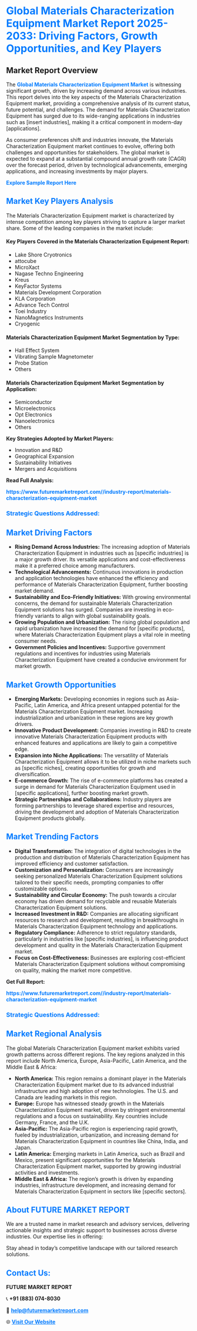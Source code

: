 <h1 style="color: #007BFF;">Global Materials Characterization Equipment Market Report 2025-2033: Driving Factors, Growth Opportunities, and Key Players</h1>

<section id="overview">
<h2>Market Report Overview</h2>
<p>The <a href="https://www.futuremarketreport.com//industry-report/materials-characterization-equipment-market" style="color: #007BFF; text-decoration: none;"><strong>Global Materials Characterization Equipment Market</strong></a> is witnessing significant growth, driven by increasing demand across various industries. This report delves into the key aspects of the Materials Characterization Equipment market, providing a comprehensive analysis of its current status, future potential, and challenges. The demand for Materials Characterization Equipment has surged due to its wide-ranging applications in industries such as [insert industries], making it a critical component in modern-day [applications].</p>
<p>As consumer preferences shift and industries innovate, the Materials Characterization Equipment market continues to evolve, offering both challenges and opportunities for stakeholders. The global market is expected to expand at a substantial compound annual growth rate (CAGR) over the forecast period, driven by technological advancements, emerging applications, and increasing investments by major players.</p>
</section>

<section id="overview">
<p><a href="https://www.futuremarketreport.com//request-sample/reportId=50296" style="color: #007BFF; text-decoration: none;"><strong>Explore Sample Report Here</strong></a></p>
</section>

<section id="key-players">
<h2 style="color: #007BFF;">Market Key Players Analysis</h2>
<p>The Materials Characterization Equipment market is characterized by intense competition among key players striving to capture a larger market share. Some of the leading companies in the market include:</p>
<h4>Key Players Covered in the Materials Characterization Equipment Report:</h4>
<ul><li>Lake Shore Cryotronics</li><li>attocube</li><li>MicroXact</li><li>Nagase Techno Engineering</li><li>Kreus</li><li>KeyFactor Systems</li><li>Materials Development Corporation</li><li>KLA Corporation</li><li>Advance Tech Control</li><li>Toei Industry</li><li>NanoMagnetics Instruments</li><li>Cryogenic</li></ul>
<h4>Materials Characterization Equipment Market Segmentation by Type:</h4>
<ul><li>Hall Effect System</li><li>Vibrating Sample Magnetometer</li><li>Probe Station</li><li>Others</li></ul>

<h4>Materials Characterization Equipment Market Segmentation by Application:</h4>
<ul><li>Semiconductor</li><li>Microelectronics</li><li>Opt Electronics</li><li>Nanoelectronics</li><li>Others</li></ul>
<p><strong>Key Strategies Adopted by Market Players:</strong></p>
<ul>
<li>Innovation and R&D</li>
<li>Geographical Expansion</li>
<li>Sustainability Initiatives</li>
<li>Mergers and Acquisitions</li>
</ul>
</section>

<section>
<p><strong>Read Full Analysis: </strong></p><a href="https://www.futuremarketreport.com//industry-report/materials-characterization-equipment-market" style="color: #007BFF; text-decoration: none;"><strong>https://www.futuremarketreport.com//industry-report/materials-characterization-equipment-market</strong></a>
<h3 style="color: #007BFF;">Strategic Questions Addressed:</h3>
</section>

<section id="driving-factors">
<h2 style="color: #007BFF;">Market Driving Factors</h2>
<ul>
<li><strong>Rising Demand Across Industries:</strong> The increasing adoption of Materials Characterization Equipment in industries such as [specific industries] is a major growth driver. Its versatile applications and cost-effectiveness make it a preferred choice among manufacturers.</li>
<li><strong>Technological Advancements:</strong> Continuous innovations in production and application technologies have enhanced the efficiency and performance of Materials Characterization Equipment, further boosting market demand.</li>
<li><strong>Sustainability and Eco-Friendly Initiatives:</strong> With growing environmental concerns, the demand for sustainable Materials Characterization Equipment solutions has surged. Companies are investing in eco-friendly variants to align with global sustainability goals.</li>
<li><strong>Growing Population and Urbanization:</strong> The rising global population and rapid urbanization have increased the demand for [specific products], where Materials Characterization Equipment plays a vital role in meeting consumer needs.</li>
<li><strong>Government Policies and Incentives:</strong> Supportive government regulations and incentives for industries using Materials Characterization Equipment have created a conducive environment for market growth.</li>
</ul>
</section>

<section id="growth-opportunities">
<h2 style="color: #007BFF;">Market Growth Opportunities</h2>
<ul>
<li><strong>Emerging Markets:</strong> Developing economies in regions such as Asia-Pacific, Latin America, and Africa present untapped potential for the Materials Characterization Equipment market. Increasing industrialization and urbanization in these regions are key growth drivers.</li>
<li><strong>Innovative Product Development:</strong> Companies investing in R&D to create innovative Materials Characterization Equipment products with enhanced features and applications are likely to gain a competitive edge.</li>
<li><strong>Expansion into Niche Applications:</strong> The versatility of Materials Characterization Equipment allows it to be utilized in niche markets such as [specific niches], creating opportunities for growth and diversification.</li>
<li><strong>E-commerce Growth:</strong> The rise of e-commerce platforms has created a surge in demand for Materials Characterization Equipment used in [specific applications], further boosting market growth.</li>
<li><strong>Strategic Partnerships and Collaborations:</strong> Industry players are forming partnerships to leverage shared expertise and resources, driving the development and adoption of Materials Characterization Equipment products globally.</li>
</ul>
</section>

<section id="trending-factors">
<h2 style="color: #007BFF;">Market Trending Factors</h2>
<ul>
<li><strong>Digital Transformation:</strong> The integration of digital technologies in the production and distribution of Materials Characterization Equipment has improved efficiency and customer satisfaction.</li>
<li><strong>Customization and Personalization:</strong> Consumers are increasingly seeking personalized Materials Characterization Equipment solutions tailored to their specific needs, prompting companies to offer customizable options.</li>
<li><strong>Sustainability and Circular Economy:</strong> The push towards a circular economy has driven demand for recyclable and reusable Materials Characterization Equipment solutions.</li>
<li><strong>Increased Investment in R&D:</strong> Companies are allocating significant resources to research and development, resulting in breakthroughs in Materials Characterization Equipment technology and applications.</li>
<li><strong>Regulatory Compliance:</strong> Adherence to strict regulatory standards, particularly in industries like [specific industries], is influencing product development and quality in the Materials Characterization Equipment market.</li>
<li><strong>Focus on Cost-Effectiveness:</strong> Businesses are exploring cost-efficient Materials Characterization Equipment solutions without compromising on quality, making the market more competitive.</li>
</ul>
</section>

<section>
<p><strong>Get Full Report: </strong></p><a href="https://www.futuremarketreport.com//industry-report/materials-characterization-equipment-market" style="color: #007BFF; text-decoration: none;"><strong>https://www.futuremarketreport.com//industry-report/materials-characterization-equipment-market</strong></a>
<h3 style="color: #007BFF;">Strategic Questions Addressed:</h3>
</section>


<section id="regional-analysis">
<h2 style="color: #007BFF;">Market Regional Analysis</h2>
<p>The global Materials Characterization Equipment market exhibits varied growth patterns across different regions. The key regions analyzed in this report include North America, Europe, Asia-Pacific, Latin America, and the Middle East & Africa:</p>
<ul>
<li><strong>North America:</strong> This region remains a dominant player in the Materials Characterization Equipment market due to its advanced industrial infrastructure and high adoption of new technologies. The U.S. and Canada are leading markets in this region.</li>
<li><strong>Europe:</strong> Europe has witnessed steady growth in the Materials Characterization Equipment market, driven by stringent environmental regulations and a focus on sustainability. Key countries include Germany, France, and the U.K.</li>
<li><strong>Asia-Pacific:</strong> The Asia-Pacific region is experiencing rapid growth, fueled by industrialization, urbanization, and increasing demand for Materials Characterization Equipment in countries like China, India, and Japan.</li>
<li><strong>Latin America:</strong> Emerging markets in Latin America, such as Brazil and Mexico, present significant opportunities for the Materials Characterization Equipment market, supported by growing industrial activities and investments.</li>
<li><strong>Middle East & Africa:</strong> The region’s growth is driven by expanding industries, infrastructure development, and increasing demand for Materials Characterization Equipment in sectors like [specific sectors].</li>
</ul>
</section>

<footer>
<h2 style="color: #007BFF;">About FUTURE MARKET REPORT</h2>
<p>We are a trusted name in market research and advisory services, delivering actionable insights and strategic support to businesses across diverse industries. Our expertise lies in offering:</p>

<p>Stay ahead in today’s competitive landscape with our tailored research solutions.</p>

<h2 style="color: #007BFF;">Contact Us:</h2>
<p><strong>FUTURE MARKET REPORT</strong></p>
<p>📞 <strong>+91 (883) 074-8030</strong></p>
<p>📧 <strong><a href="mailto:help@futuremarketreport.com" style="color: #007BFF;">help@futuremarketreport.com</a></strong></p>
<p>🌐 <strong><a href="https://www.futuremarketreport.com/" style="color: #007BFF;">Visit Our Website</a></strong></p>
</footer>